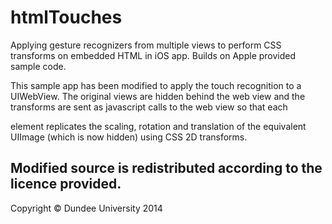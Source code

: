htmlTouches
===========

Applying gesture recognizers from multiple views to perform CSS transforms on embedded HTML in iOS app. Builds on Apple provided sample code.

This sample app has been modified to apply the touch recognition to a UIWebView. The original views are hidden behind the web view and the transforms are sent as javascript calls to the web view so that each <div> element replicates the scaling, rotation and translation of the equivalent UIImage (which is now hidden) using CSS 2D transforms.


Modified source is redistributed according to the licence provided.
-------------------------------------------------------------------
Copyright © Dundee University 2014
